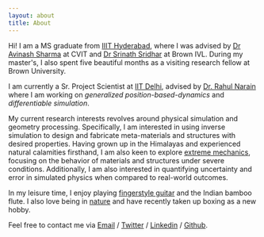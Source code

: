 ```yaml
---
layout: about
title: About
---
```


Hi! I am a MS graduate from [IIIT Hyderabad](https://www.iiit.ac.in), where I was advised by [Dr Avinash Sharma](https://3dcomputervision.github.io/about/) at CVIT and [Dr Srinath Sridhar](https://cs.brown.edu/people/ssrinath/) at Brown IVL. 
During my master's, I also spent five beautiful months as a visiting research fellow at Brown University.

I am currently a Sr. Project Scientist at [IIT Delhi](https://home.iitd.ac.in/), advised by [Dr. Rahul Narain](https://www.cse.iitd.ac.in/~narain/) where I am working on *generalized position-based-dynamics* and *differentiable simulation*.

My current research interests revolves around physical simulation and geometry processing. Specifically, I am interested in using inverse simulation to design and fabricate meta-materials and structures with desired properties. Having grown up in the Himalayas and experienced natural calamities firsthand, I am also keen to explore [extreme mechanics](https://www.sciencedirect.com/journal/extreme-mechanics-letters), focusing on the behavior of materials and structures under severe conditions. 
Additionally, I am also interested in quantifying uncertainty and error in simulated physics when compared to real-world outcomes.

In my leisure time, I enjoy playing [fingerstyle guitar](https://photos.app.goo.gl/uKAQGzjoXHCNwsdR9) and the Indian bamboo flute. 
I also love being in [nature](https://photos.app.goo.gl/ZY3gFY7EcSK2fAHRA) and have recently taken up boxing as a new hobby.

Feel free to contact me via [Email](chandradeep.pokhariya@research.iiit.ac.in) / [Twitter](https://twitter.com/coreqode) / [Linkedin](https://www.linkedin.com/in/chandradeep2/) / [Github](https://github.com/coreqode). 

